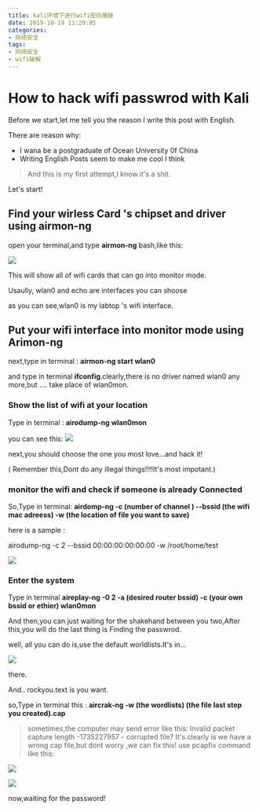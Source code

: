 ```yaml
---
title: kali环境下进行wifi密码爆破
date: 2019-10-19 11:29:05
categories:
- 网络安全
tags:
- 网络安全
- wifi破解
---
```


#  How to hack wifi passwrod with Kali

Before we start,let me tell you  the reason I write  this post with English. 

There are reason why:
* I wana be a postgraduate  of Ocean University 0f China
* Writing English Posts seem to make me  cool I think


> And this is my first attempt,I know it's a shit.




Let's start!


## Find your wirless Card 's chipset and driver using airmon-ng

open your terminal,and type **airmon-ng**  bash,like this:

![](https://s2.ax1x.com/2019/10/19/Km3nj1.png)


This will show all of wifi cards that can go into monitor mode.

Usaully, wlan0 and echo are interfaces you can shoose

as you can see,wlan0 is my labtop 's wifi interface.

## Put your wifi interface into monitor mode using Arimon-ng



next,type in terminal : **airmon-ng start wlan0**

and type in terminal **ifconfig**.clearly,there is no driver named wlan0 any more,but .... take place of wlan0mon.


### Show the list of wifi at your location


Type in terminal : **airodump-ng wlan0mon**

you can see this:
![](https://s2.ax1x.com/2019/10/19/KmLL4A.png)


next,you should choose the one you most love...and hack it!

( Remember this,Dont do any illegal things!!!!It's most impotant.)


### monitor the wifi and check if someone is already Connected


So,Type in terminal: **airdomp-ng -c (number of channel ) --bssid (the wifi mac adreess) -w (the location of file you want to save)**


here is a sample :

airodump-ng -c 2 --bssid 00:00:00:00:00:00 -w /root/home/test 


![](https://s2.ax1x.com/2019/10/19/KmOPEQ.png)


### Enter the system


Type in terminal **aireplay-ng -0 2 -a (desired router bssid) -c (your own bssid or ethier)  wlan0mon**

And then,you can just waiting for the shakehand between you two,After this,you will do the last thing is Finding the passwrod.

well, all you can do is,use the default worldlists.It's in...


![](https://s2.ax1x.com/2019/10/19/KmOACn.png)


there.

And.. rockyou.text is you want.


so,Type in terminal this : **aircrak-ng -w (the wordlists) (the file last step you created).cap**


> sometimes,the computer may send error like this:
>  Invalid packet capture length -1735227957 - corrupted file?
> It's clearly is we have a wrong cap file,but dont worry ,we can fix this!
> use pcapfix command like this:

![](https://s2.ax1x.com/2019/10/19/KmOmuT.png)



![](https://s2.ax1x.com/2019/10/19/KmOubF.png)


now,waiting for the password!


